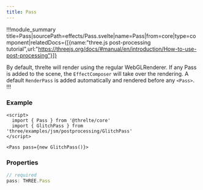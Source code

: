 ```yaml
---
title: Pass
---
```


!!!module_summary title=Pass|sourcePath=effects/Pass.svelte|name=Pass|from=core|type=component|relatedDocs={[{name:"three.js post-processing tutorial",url:"https://threejs.org/docs/#manual/en/introduction/How-to-use-post-processing"}]}

By default, threlte will render using the regular WebGLRenderer. If any Pass is added to the scene, the `EffectComposer` will take over the rendering. A default `RenderPass` is added automatically and rendered before any `<Pass>`.
!!!

### Example

```svelte
<script>
  import { Pass } from '@threlte/core'
  import { GlitchPass } from 'three/examples/jsm/postprocessing/GlitchPass'
</script>

<Pass pass={new GlitchPass()}>
```

### Properties

```ts
// required
pass: THREE.Pass
```
